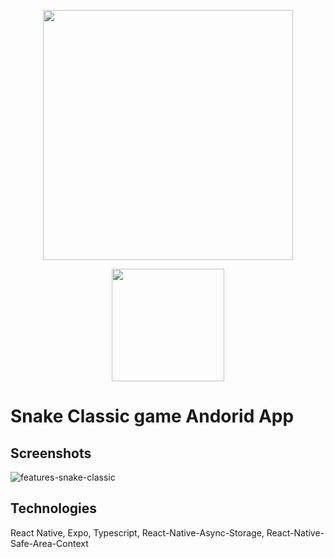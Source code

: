 
<p align="center">
  <img align="center" src="https://user-images.githubusercontent.com/59477908/232758191-c7830594-153c-4bf9-a87e-90c6ac8c53d0.png" width="400"/>
</p>


<p align="center">
  <a href="https://play.google.com/store/apps/details?id=com.snakeclassicgame">
    <img src="https://user-images.githubusercontent.com/59477908/232756298-aed649fe-273d-4441-86a3-73cf51123152.png" width="180"/>
  </a>
</p>


# Snake Classic game Andorid App

## Screenshots
![features-snake-classic](https://user-images.githubusercontent.com/59477908/232758302-c1f8d1b7-6305-49ad-a5d8-37bac2baac89.png)

## Technologies
React Native, Expo, Typescript, React-Native-Async-Storage, React-Native-Safe-Area-Context
